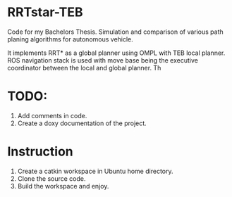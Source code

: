 # RRTstar-TEB
Code for my Bachelors Thesis. Simulation and comparison of various path planing algorithms for autonomous vehicle. 

It implements RRT* as a global planner using OMPL with TEB local planner. ROS navigation stack is used with move base being the executive coordinator between the local and global planner. Th

# TODO:
1. Add comments in code.
2. Create a doxy documentation of the project.

# Instruction
1. Create a catkin workspace in Ubuntu home directory.
2. Clone the source code.
3. Build the workspace and enjoy.
